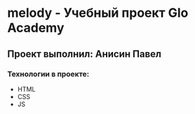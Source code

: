# melody - Учебный проект Glo Academy

## Проект выполнил: Анисин Павел

### Технологии в проекте:

- HTML
- CSS
- JS
